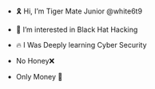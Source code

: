 - 🎗️ Hi, I’m Tiger Mate Junior @white6t9
- 🌺 I’m interested in Black Hat Hacking 
- 🔥 I Was Deeply learning Cyber Security 

- No Honey❌
- Only Money 🥀
